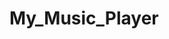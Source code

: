 # My_Music_Player

<img  scr= "![Screenshot 2024-08-29 191330](https://github.com/user-attachments/assets/fb8fc839-fdf8-4de6-922a-b474a6363983)
" />
